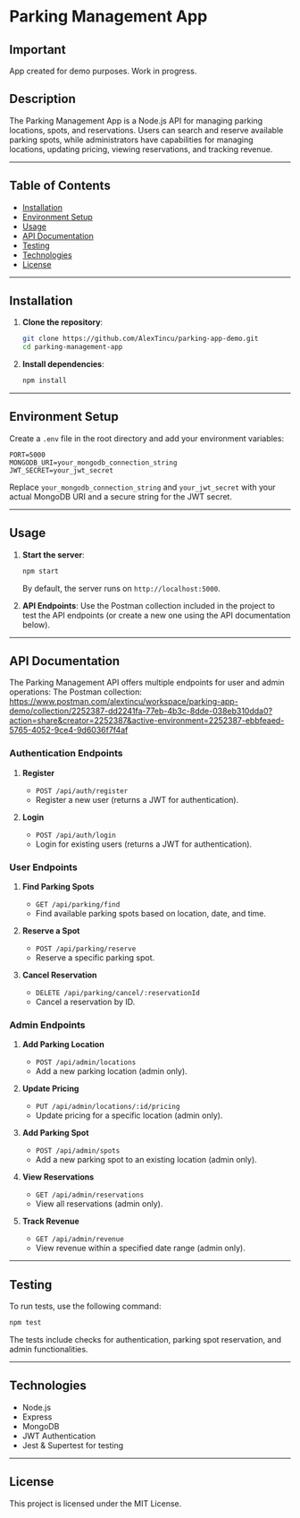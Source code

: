 
# Parking Management App

## Important

App created for demo purposes. Work in progress.

## Description

The Parking Management App is a Node.js API for managing parking locations, spots, and reservations. Users can search and reserve available parking spots, while administrators have capabilities for managing locations, updating pricing, viewing reservations, and tracking revenue.

---

## Table of Contents
- [Installation](#installation)
- [Environment Setup](#environment-setup)
- [Usage](#usage)
- [API Documentation](#api-documentation)
- [Testing](#testing)
- [Technologies](#technologies)
- [License](#license)

---

## Installation

1. **Clone the repository**:
   ```bash
   git clone https://github.com/AlexTincu/parking-app-demo.git
   cd parking-management-app
   ```

2. **Install dependencies**:
   ```bash
   npm install
   ```

---

## Environment Setup

Create a `.env` file in the root directory and add your environment variables:

```env
PORT=5000
MONGODB_URI=your_mongodb_connection_string
JWT_SECRET=your_jwt_secret
```

Replace `your_mongodb_connection_string` and `your_jwt_secret` with your actual MongoDB URI and a secure string for the JWT secret.

---

## Usage

1. **Start the server**:
   ```bash
   npm start
   ```
   By default, the server runs on `http://localhost:5000`.

2. **API Endpoints**: Use the Postman collection included in the project to test the API endpoints (or create a new one using the API documentation below).

---

## API Documentation

The Parking Management API offers multiple endpoints for user and admin operations:
The Postman collection: https://www.postman.com/alextincu/workspace/parking-app-demo/collection/2252387-dd2241fa-77eb-4b3c-8dde-038eb310dda0?action=share&creator=2252387&active-environment=2252387-ebbfeaed-5765-4052-9ce4-9d6036f7f4af
### Authentication Endpoints

1. **Register**  
   - `POST /api/auth/register`
   - Register a new user (returns a JWT for authentication).

2. **Login**  
   - `POST /api/auth/login`
   - Login for existing users (returns a JWT for authentication).

### User Endpoints

1. **Find Parking Spots**
   - `GET /api/parking/find`
   - Find available parking spots based on location, date, and time.

2. **Reserve a Spot**
   - `POST /api/parking/reserve`
   - Reserve a specific parking spot.

3. **Cancel Reservation**
   - `DELETE /api/parking/cancel/:reservationId`
   - Cancel a reservation by ID.

### Admin Endpoints

1. **Add Parking Location**
   - `POST /api/admin/locations`
   - Add a new parking location (admin only).

2. **Update Pricing**
   - `PUT /api/admin/locations/:id/pricing`
   - Update pricing for a specific location (admin only).

3. **Add Parking Spot**
   - `POST /api/admin/spots`
   - Add a new parking spot to an existing location (admin only).

4. **View Reservations**
   - `GET /api/admin/reservations`
   - View all reservations (admin only).

5. **Track Revenue**
   - `GET /api/admin/revenue`
   - View revenue within a specified date range (admin only).

---

## Testing

To run tests, use the following command:

```bash
npm test
```

The tests include checks for authentication, parking spot reservation, and admin functionalities.

---

## Technologies

- Node.js
- Express
- MongoDB
- JWT Authentication
- Jest & Supertest for testing

---

## License

This project is licensed under the MIT License.
